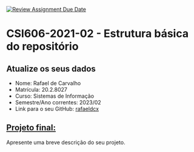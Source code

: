 [![Review Assignment Due Date](https://classroom.github.com/assets/deadline-readme-button-24ddc0f5d75046c5622901739e7c5dd533143b0c8e959d652212380cedb1ea36.svg)](https://classroom.github.com/a/OP3aNSDP)
# **CSI606-2021-02 - Estrutura básica do repositório**

## Atualize os seus dados

- Nome: Rafael de Carvalho
- Matrícula: 20.2.8027
- Curso: Sistemas de Informação
- Semestre/Ano correntes: 2023/02
- Link para o seu GitHub: [rafaeldcx](https://github.com/rafaeldcx)

## [Projeto final:](./Projeto/README.md)

Apresente uma breve descrição do seu projeto.
